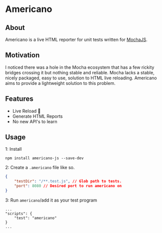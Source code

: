 # Americano
## About
Americano is a live HTML reporter for unit tests written for [MochaJS](https://mochajs.org/).

## Motivation
I noticed there was a hole in the Mocha ecosystem that has a few rickity bridges crossing it but nothing stable and reliable. Mocha lacks a stable, nicely packaged, easy to use, solution to HTML live reloading. Americano aims to provide a lightweight solution to this problem.

## Features
* Live Reload 🥳
* Generate HTML Reports
* No new API's to learn

## Usage

1: Install 
```
npm install americano-js --save-dev
```
2: Create a `.americano` file like so.
```json
{
    "testDir": "/**.test.js", // Glob path to tests.
    "port": 8080 // Desired port to run americano on
}
```
3: Run `americano`/add it as your test program
```
...
"scripts": {
    "test": "americano"
}
...
```